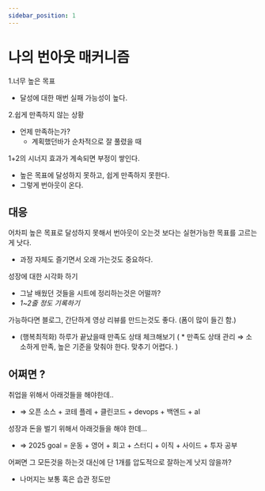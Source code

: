 ```yaml
---
sidebar_position: 1
---
```


# 나의 번아웃 매커니즘  

1.너무 높은 목표   
- 달성에 대한 매번 실패 가능성이 높다.  


2.쉽게 만족하지 않는 상황  
- 언제 만족하는가?
  - 계획했던바가 순차적으로 잘 풀렸을 때  

1+2의 시너지 효과가 계속되면 부정이 쌓인다.  
- 높은 목표에 달성하지 못하고, 쉽게 만족하지 못한다.   
- 그렇게 번아웃이 온다.  


## 대응  

어차피 높은 목표로 달성하지 못해서 번아웃이 오는것 보다는 실현가능한 목표를 고르는게 낫다.  
- 과정 자체도 즐기면서 오래 가는것도 중요하다.   

성장에 대한 시각화 하기  
- 그날 배웠던 것들을 시트에 정리하는것은 어떨까?  
- *1~2줄 정도 기록하기*  

가능하다면 블로그, 간단하게 영상 리뷰를 만드는것도 좋다. (폼이 많이 들긴 함.)
- (행복최적화) 하루가 끝났을때 만족도 상태 체크해보기 ( * 만족도 상태 관리 ⇒ 소소하게 만족, 높은 기준을 맞춰야 한다. 맞추기 어렵다. )

## 어쩌면 ? 


취업을 위해서 아래것들을 해야한데.. 
- ⇒ 오픈 소스 + 코테 플레 + 클린코드 + devops + 백엔드 + aI  

성장과 돈을 벌기 위해서 아래것들을 해야 한데... 
- ⇒ 2025 goal = 운동 + 영어 + 회고 + 스터디 + 이직 + 사이드 + 투자 공부

어쩌면 그 모든것을 하는것 대신에 단 1개를 압도적으로 잘하는게 낫지 않을까?    
- 나머지는 보통 혹은 습관 정도만   
